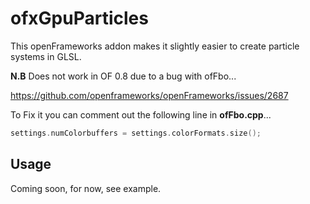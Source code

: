 # ofxGpuParticles

This openFrameworks addon makes it slightly easier to create particle systems in GLSL.

**N.B** Does not work in OF 0.8 due to a bug with ofFbo...

https://github.com/openframeworks/openFrameworks/issues/2687

To Fix it you can comment out the following line in **ofFbo.cpp**...

```cpp
settings.numColorbuffers = settings.colorFormats.size();
```

## Usage

Coming soon, for now, see example.
